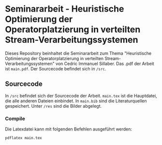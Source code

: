 # Seminararbeit - Heuristische Optimierung der Operatorplatzierung in verteilten Stream-Verarbeitungssystemen

Dieses Repository beinhaltet die Seminararbeit zum Thema "Heuristische Optimierung der Operatorplatzierung in verteilten Stream-Verarbeitungssystemen" von Cedric Immanuel Sillaber. 
Das .pdf der Arbeit ist `main.pdf`. Der Sourcecode befindet sich in `/src`. 


## Sourcecode

In `/src` befindet sich der Sourcecode der Arbeit. `main.tex` ist die Hauptdatei, die alle anderen Dateien einbindet. In `main.bib` sind die Literaturquellen gespeichert. 
Unter `/res` sind die Bilder abgelegt. 


### Compile

Die Latexdatei kann mit folgenden Befehlen ausgeführt werden: 

```bash
pdflatex main.tex
```

